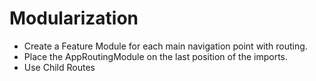 # Modularization

* Create a Feature Module for each main navigation point with routing.
* Place the AppRoutingModule on the last position of the imports.
* Use Child Routes
